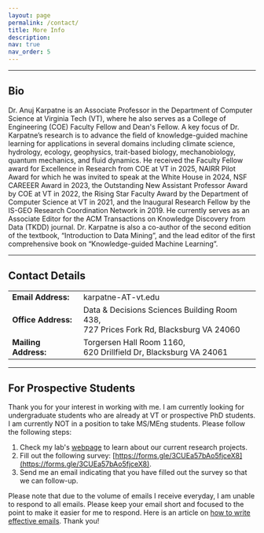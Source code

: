 ```yaml
---
layout: page
permalink: /contact/
title: More Info
description:
nav: true
nav_order: 5
---
```


---
## Bio
Dr. Anuj Karpatne is an Associate Professor in the Department of Computer Science at Virginia Tech (VT), where he also serves as a College of Engineering (COE) Faculty Fellow and Dean's Fellow. A key focus of Dr. Karpatne’s research is to advance the field of knowledge-guided machine learning for applications in several domains including climate science, hydrology, ecology, geophysics, trait-based biology, mechanobiology, quantum mechanics, and fluid dynamics. He received the Faculty Fellow award for Excellence in Research from COE at VT in 2025, NAIRR Pilot Award for which he was invited to speak at the White House in 2024, NSF CAREEER Award in 2023, the Outstanding New Assistant Professor Award by COE at VT in 2022, the Rising Star Faculty Award by the Department of Computer Science at VT in 2021, and the Inaugural Research Fellow by the IS-GEO Research Coordination Network in 2019. He currently serves as an Associate Editor for the ACM Transactions on Knowledge Discovery from Data (TKDD) journal. Dr. Karpatne is also a co-author of the second edition of the textbook, “Introduction to Data Mining”, and the lead editor of the first comprehensive book on “Knowledge-guided Machine Learning”.

---
## Contact Details

<div class="card mt-3 p-3">
	<table class="table table-cv table-sm table-borderless table-responsive table-cv-map">
	<tr>
      <td class="p-1 pr-2 font-weight-bold">
        <b>Email Address:</b>
      </td>
      <td class="p-1 pl-2 font-weight-light text">
        karpatne-AT-vt.edu
      </td>
    </tr>
    <tr>
      <td class="p-1 pr-2 font-weight-bold">
        <b>Office Address:</b>
      </td>
      <td class="p-1 pl-2 font-weight-light text">
        Data & Decisions Sciences Building Room 438,
        <br>
        727 Prices Fork Rd, Blacksburg VA 24060
      </td>
    </tr>
    <tr>
      <td class="p-1 pr-2 font-weight-bold">
        <b>Mailing Address:</b>
      </td>
      <td class="p-1 pl-2 font-weight-light text">
        Torgersen Hall Room 1160,
        <br>
        620 Drillfield Dr, Blacksburg VA 24061
      </td>
    </tr>
	</table>
</div>


---
## For Prospective Students

Thank you for your interest in working with me. I am currently looking for undergraduate students who are already at VT or prospective PhD students. I am currently NOT in a position to take MS/MEng students. Please follow the following steps:
1. Check my lab's [webpage](https://kgml-lab.github.io/) to learn about our current research projects.
2. Fill out the following survey: [https://forms.gle/3CUEa57bAo5fjceX8](https://forms.gle/3CUEa57bAo5fjceX8).
3. Send me an email indicating that you have filled out the survey so that we can follow-up.

Please note that due to the volume of emails I receive everyday, I am unable to respond to all emails. Please keep your email short and focused to the point to make it easier for me to respond. Here is an article on [how to write effective emails](https://postgraduateeducation.hms.harvard.edu/trends-medicine/blueprint-writing-effective-emails
). Thank you!

